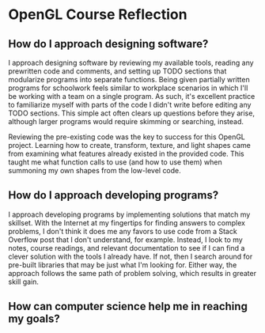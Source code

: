 # OpenGL Course Reflection
How do I approach designing software?
-
I approach designing software by reviewing my available tools, reading any prewritten code and comments, and setting up TODO sections that modularize programs into separate functions. Being given partially written programs for schoolwork feels similar to workplace scenarios in which I'll be working with a team on a single program. As such, it's excellent practice to familiarize myself with parts of the code I didn't write before editing any TODO sections. This simple act often clears up questions before they arise, although larger programs would require skimming or searching, instead.


Reviewing the pre-existing code was the key to success for this OpenGL project. Learning how to create, transform, texture, and light shapes came from examining what features already existed in the provided code. This taught me what function calls to use (and how to use them) when summoning my own shapes from the low-level code.

How do I approach developing programs?
-
I approach developing programs by implementing solutions that match my skillset. With the Internet at my fingertips for finding answers to complex problems, I don't think it does me any favors to use code from a Stack Overflow post that I don't understand, for example. Instead, I look to my notes, course readings, and relevant documentation to see if I can find a clever solution with the tools I already have. If not, then I search around for pre-built libraries that may be just what I'm looking for. Either way, the approach follows the same path of problem solving, which results in greater skill gain.


How can computer science help me in reaching my goals?
-

